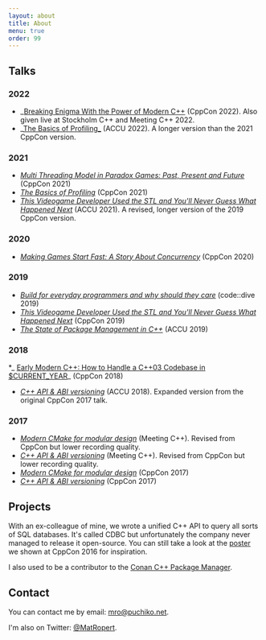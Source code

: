 ```yaml
---
layout: about
title: About
menu: true
order: 99
---
```


## Talks

### 2022

* _[Breaking Enigma With the Power of Modern C++](https://www.youtube.com/watch?v=zx3wX-fAv_o) (CppCon 2022). Also given live at Stockholm C++ and Meeting C++ 2022.
* _[The Basics of Profiling_](https://www.youtube.com/watch?v=vqeXRFW26kg) (ACCU 2022). A longer version than the 2021 CppCon version.

### 2021

* _[Multi Threading Model in Paradox Games: Past, Present and Future](https://www.youtube.com/watch?v=e_2z7uWouuk)_ (CppCon 2021)
* _[The Basics of Profiling](https://www.youtube.com/watch?v=dToaepIXW4s)_ (CppCon 2021) 
* _[This Videogame Developer Used the STL and You'll Never Guess What Happened Next](https://www.youtube.com/watch?v=xoEUO9DezV8)_
  (ACCU 2021). A revised, longer version of the 2019 CppCon version.

### 2020

* _[Making Games Start Fast: A Story About Concurrency](https://www.youtube.com/watch?v=TcuPIVKNSN0)_ (CppCon 2020)

### 2019

* _[Build for everyday programmers and why should they care](https://www.youtube.com/watch?v=Car3fQXm6Rs)_ (code::dive 2019)
* _[This Videogame Developer Used the STL and You'll Never Guess What Happened Next](https://www.youtube.com/watch?v=6hC9IxqdDDw)_
  (CppCon 2019)
* _[The State of Package Management in C++](https://www.youtube.com/watch?v=k99_qbB2FvM)_ (ACCU 2019)

### 2018

*_ [Early Modern C++: How to Handle a C++03 Codebase in $CURRENT_YEAR](https://www.youtube.com/watch?v=76uHxUi6L5g)_ (CppCon 2018)
* _[C++ API & ABI versioning](https://www.youtube.com/watch?v=455A97XJLNk)_ (ACCU 2018). Expanded version from the original CppCon 2017 talk.

### 2017


* _[Modern CMake for modular design](https://www.youtube.com/watch?v=ztrnb-bVVPo)_ (Meeting C++). Revised from CppCon but lower recording quality.
* _[C++ API & ABI versioning](https://www.youtube.com/watch?v=k9PLRAnnEmE)_ (Meeting C++). Revised from CppCon but lower recording quality.
* _[Modern CMake for modular design](https://www.youtube.com/watch?v=eC9-iRN2b04)_ (CppCon 2017)
* _[C++ API & ABI versioning](https://www.youtube.com/watch?v=Ia3IDPjA-d0)_ (CppCon 2017)


## Projects

With an ex-colleague of mine, we wrote a unified C++ API to query all sorts of SQL databases.
It's called CDBC but unfortunately the company never managed to release it open-source.
You can still take a look at the [poster](https://github.com/murex/cdbc/blob/master/poster/CDBC%20CppCon%202016%20Poster.pdf)
we shown at CppCon 2016 for inspiration.

I also used to be a contributor to the [Conan C++ Package Manager](https://www.conan.io/).

## Contact

You can contact me by email: [mro@puchiko.net](mailto:mro@puchiko.net).

I'm also on Twitter: [@MatRopert](https://twitter.com/MatRopert).
